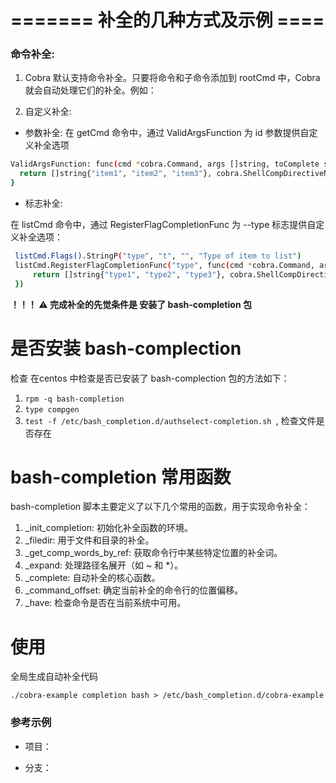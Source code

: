 
# ======= 补全的几种方式及示例 ====
### 命令补全:
 1. Cobra 默认支持命令补全。只要将命令和子命令添加到 rootCmd 中，Cobra 就会自动处理它们的补全。例如：

 2. 自定义补全:

 - 参数补全:
 在 getCmd 命令中，通过 ValidArgsFunction 为 id 参数提供自定义补全选项
  
```sh  
ValidArgsFunction: func(cmd *cobra.Command, args []string, toComplete string) ([]string, cobra.ShellCompDirective) {
  return []string{"item1", "item2", "item3"}, cobra.ShellCompDirectiveNoFileComp
}
```

- 标志补全:

在 listCmd 命令中，通过 RegisterFlagCompletionFunc 为 --type 标志提供自定义补全选项：

```bash 
 listCmd.Flags().StringP("type", "t", "", "Type of item to list")
 listCmd.RegisterFlagCompletionFunc("type", func(cmd *cobra.Command, args []string, toComplete string) ([]string, cobra.ShellCompDirective) {
     return []string{"type1", "type2", "type3"}, cobra.ShellCompDirectiveNoFileComp
 })
 ```

 **！！！ ⚠️ 完成补全的先觉条件是 安装了 bash-completion 包**

# 是否安装 bash-complection  

检查 在centos 中检查是否已安装了 bash-complection 包的方法如下：

1. `rpm -q bash-completion`
2. `type compgen`
3. `test -f /etc/bash_completion.d/authselect-completion.sh `, 检查文件是否存在


#  bash-completion 常用函数

bash-completion 脚本主要定义了以下几个常用的函数，用于实现命令补全：

1. _init_completion: 初始化补全函数的环境。
2. _filedir: 用于文件和目录的补全。
3. _get_comp_words_by_ref: 获取命令行中某些特定位置的补全词。
4. _expand: 处理路径名展开（如 ~ 和 *）。
5. _complete: 自动补全的核心函数。
6. _command_offset: 确定当前补全的命令行的位置偏移。
7. _have: 检查命令是否在当前系统中可用。

# 使用

全局生成自动补全代码

`./cobra-example completion bash > /etc/bash_completion.d/cobra-example`

### 参考示例

- 项目：

- 分支： 